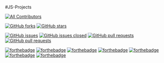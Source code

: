 #JS-Projects

<!-- ALL-CONTRIBUTORS-BADGE:START - Do not remove or modify this section -->
[![All Contributors](https://img.shields.io/badge/all_contributors-27-orange.svg?style=flat-square)](#contributors-)
<!-- ALL-CONTRIBUTORS-BADGE:END -->
[![GitHub forks](https://img.shields.io/github/forks/Ritwik880/JS-Projects.svg?style=social&label=Fork&maxAge=2592000)](https://gitHub.com/Ritwik880/JS-Projects/network/)
[![GitHub stars](https://img.shields.io/github/stars/Ritwik880/JS-Projects.svg?style=social&label=Star&maxAge=2592000)](https://gitHub.com/Ritwik880/JS-Projects/stargazers/)


[![GitHub issues](https://img.shields.io/github/issues/Ritwik880/JS-Projects.svg)](https://github.com/Ritwik880/JS-Projects/issues)
[![GitHub issues closed](https://img.shields.io/github/issues-closed/Ritwik880/JS-Projects.svg)](https://github.com/Ritwik880/JS-Projects/issues?q=is%3Aissue+is%3Aclosed)
[![GitHub pull requests](https://img.shields.io/github/issues-pr/Ritwik880/JS-Projects.svg)](https://github.com/Ritwik880/JS-Projects/pulls)
[![GitHub pull requests](https://img.shields.io/github/issues-pr-closed/Ritwik880/JS-Projects.svg)](https://github.com/Ritwik880/JS-Projects/pulls?q=is%3Apr+is%3Aclosed)


[![forthebadge](https://forthebadge.com/images/badges/built-by-developers.svg)](https://forthebadge.com)
[![forthebadge](https://forthebadge.com/images/badges/built-with-love.svg)](https://forthebadge.com)
[![forthebadge](https://forthebadge.com/images/badges/built-with-swag.svg)](https://forthebadge.com)
[![forthebadge](https://forthebadge.com/images/badges/made-with-javascript.svg)](https://forthebadge.com)
[![forthebadge](https://forthebadge.com/images/badges/made-with-react.svg)](https://forthebadge.com)
[![forthebadge](https://forthebadge.com/images/badges/made-with-go.svg)](https://forthebadge.com)
[![forthebadge](https://forthebadge.com/images/badges/you-didnt-ask-for-this.svg)](https://forthebadge.com)
